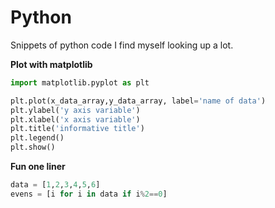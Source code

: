 # Python

Snippets of python code I find myself looking up a lot. 

**Plot with matplotlib**

```python
import matplotlib.pyplot as plt

plt.plot(x_data_array,y_data_array, label='name of data')
plt.ylabel('y axis variable')
plt.xlabel('x axis variable')
plt.title('informative title')
plt.legend()
plt.show()
```

**Fun one liner**

```python
data = [1,2,3,4,5,6]
evens = [i for i in data if i%2==0]
```
